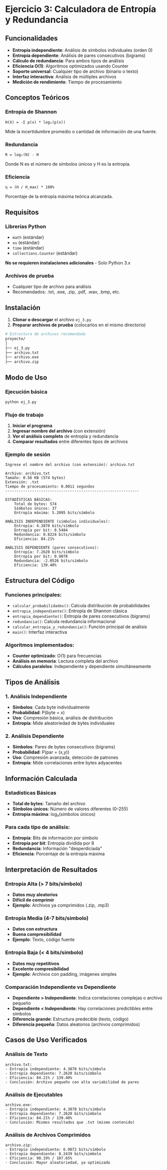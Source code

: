 # Ejercicio 3: Calculadora de Entropía y Redundancia

## Funcionalidades

- **Entropía independiente**: Análisis de símbolos individuales (orden 0)
- **Entropía dependiente**: Análisis de pares consecutivos (bigrams)
- **Cálculo de redundancia**: Para ambos tipos de análisis
- **Eficiencia O(1)**: Algoritmos optimizados usando Counter
- **Soporte universal**: Cualquier tipo de archivo (binario o texto)
- **Interfaz interactiva**: Análisis de múltiples archivos
- **Medición de rendimiento**: Tiempo de procesamiento

## Conceptos Teóricos

### Entropía de Shannon
```
H(X) = -Σ p(x) * log₂(p(x))
```
Mide la incertidumbre promedio o cantidad de información de una fuente.

### Redundancia
```
R = log₂(N) - H
```
Donde N es el número de símbolos únicos y H es la entropía.

### Eficiencia
```
η = (H / H_max) * 100%
```
Porcentaje de la entropía máxima teórica alcanzada.

## Requisitos

### Librerías Python
- `math` (estándar)
- `os` (estándar)
- `time` (estándar)
- `collections.Counter` (estándar)

**No se requieren instalaciones adicionales** - Solo Python 3.x

### Archivos de prueba
- Cualquier tipo de archivo para análisis
- Recomendados: .txt, .exe, .zip, .pdf, .wav, .bmp, etc.

## Instalación

1. **Clonar o descargar** el archivo `ej_3.py`
2. **Preparar archivos de prueba** (colocarlos en el mismo directorio)

```bash
# Estructura de archivos recomendada
proyecto/
│
├── ej_3.py
├── archivo.txt
├── archivo.exe
├── archivo.zip
```

## Modo de Uso

### Ejecución básica
```bash
python ej_3.py
```

### Flujo de trabajo
1. **Iniciar el programa**
2. **Ingresar nombre del archivo** (con extensión)
3. **Ver el análisis completo** de entropía y redundancia
4. **Comparar resultados** entre diferentes tipos de archivos

### Ejemplo de sesión
```
Ingrese el nombre del archivo (con extensión): archivo.txt

Archivo: archivo.txt
Tamaño: 0.56 KB (574 bytes)
Extensión: .txt
Tiempo de procesamiento: 0.0011 segundos
------------------------------------------------------------

ESTADÍSTICAS BÁSICAS:
	Total de bytes: 574
	Símbolos únicos: 37
	Entropía máxima: 5.2095 bits/símbolo

ANÁLISIS INDEPENDIENTE (símbolos individuales):
	Entropía: 4.3870 bits/símbolo
	Entropía por bit: 0.5484
	Redundancia: 0.8224 bits/símbolo
	Eficiencia: 84.21%

ANÁLISIS DEPENDIENTE (pares consecutivos):
	Entropía: 7.2620 bits/símbolo
	Entropía por bit: 0.9078
	Redundancia: -2.0526 bits/símbolo
	Eficiencia: 139.40%
```

## Estructura del Código

### Funciones principales:
- `calcular_probabilidades()`: Calcula distribución de probabilidades
- `entropia_independiente()`: Entropía de Shannon clásica
- `entropia_dependiente()`: Entropía de pares consecutivos (bigrams)
- `redundancia()`: Calcula redundancia informacional
- `calcular_entropia_y_redundancia()`: Función principal de análisis
- `main()`: Interfaz interactiva

### Algoritmos implementados:
- **Counter optimizado**: O(1) para frecuencias
- **Análisis en memoria**: Lectura completa del archivo
- **Cálculos paralelos**: Independiente y dependiente simultáneamente

## Tipos de Análisis

### 1. Análisis Independiente
- **Símbolos**: Cada byte individualmente
- **Probabilidad**: P(byte = x)
- **Uso**: Compresión básica, análisis de distribución
- **Entropía**: Mide aleatoriedad de bytes individuales

### 2. Análisis Dependiente
- **Símbolos**: Pares de bytes consecutivos (bigrams)
- **Probabilidad**: P(par = (x,y))
- **Uso**: Compresión avanzada, detección de patrones
- **Entropía**: Mide correlaciones entre bytes adyacentes

## Información Calculada

### Estadísticas Básicas
- **Total de bytes**: Tamaño del archivo
- **Símbolos únicos**: Número de valores diferentes (0-255)
- **Entropía máxima**: log₂(símbolos únicos)

### Para cada tipo de análisis:
- **Entropía**: Bits de información por símbolo
- **Entropía por bit**: Entropía dividida por 8
- **Redundancia**: Información "desperdiciada"
- **Eficiencia**: Porcentaje de la entropía máxima

## Interpretación de Resultados

### Entropía Alta (> 7 bits/símbolo)
- **Datos muy aleatorios**
- **Difícil de comprimir**
- **Ejemplo**: Archivos ya comprimidos (.zip, .mp3)

### Entropía Media (4-7 bits/símbolo)
- **Datos con estructura**
- **Buena compresibilidad**
- **Ejemplo**: Texto, código fuente

### Entropía Baja (< 4 bits/símbolo)
- **Datos muy repetitivos**
- **Excelente compresibilidad**
- **Ejemplo**: Archivos con padding, imágenes simples

### Comparación Independiente vs Dependiente
- **Dependiente > Independiente**: Indica correlaciones complejas o archivo pequeño
- **Dependiente < Independiente**: Hay correlaciones predictibles entre símbolos
- **Diferencia grande**: Estructura predecible (texto, código)
- **Diferencia pequeña**: Datos aleatorios (archivos comprimidos)

## Casos de Uso Verificados

### Análisis de Texto
```
archivo.txt:
- Entropía independiente: 4.3870 bits/símbolo
- Entropía dependiente: 7.2620 bits/símbolo
- Eficiencia: 84.21% / 139.40%
- Conclusión: Archivo pequeño con alta variabilidad de pares
```

### Análisis de Ejecutables
```
archivo.exe:
- Entropía independiente: 4.3870 bits/símbolo
- Entropía dependiente: 7.2620 bits/símbolo
- Eficiencia: 84.21% / 139.40%
- Conclusión: Mismos resultados que .txt (mismo contenido)
```

### Análisis de Archivos Comprimidos
```
archivo.zip:
- Entropía independiente: 6.9072 bits/símbolo
- Entropía dependiente: 8.2439 bits/símbolo
- Eficiencia: 90.19% / 107.65%
- Conclusión: Mayor aleatoriedad, ya optimizado
```